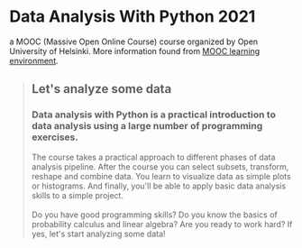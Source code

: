 # Data Analysis With Python 2021
a MOOC (Massive Open Online Course) course organized by Open University of Helsinki. More information found from [MOOC learning environment](https://dap-21.mooc.fi/).

> ## Let's analyze some data
> ### Data analysis with Python is a practical introduction to data analysis using a large number of programming exercises. 
> The course takes a practical approach to different phases of data analysis pipeline. After the course you can select subsets, transform, reshape and combine data. You learn to visualize data as simple plots or histograms. And finally, you'll be able to apply basic data analysis skills to a simple project.</br></br>
> Do you have good programming skills? Do you know the basics of probability calculus and linear algebra? Are you ready to work hard? If yes, let's start analyzing some data!
